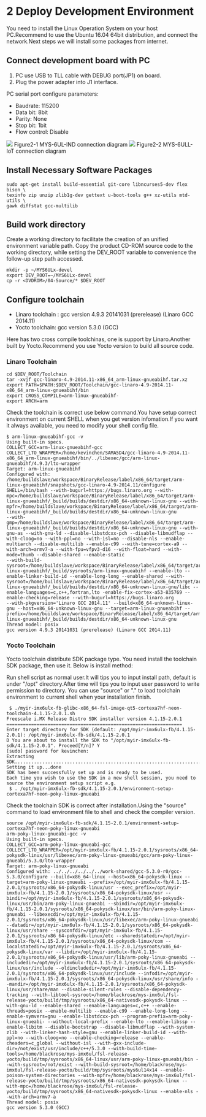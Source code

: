 # 2 Deploy Development Environment

You need to install the Linux Operation System on your host PC.Recommend to use the Ubuntu 16.04 64bit distribution, and connect the network.Next steps we will install some packages from internet.

## Connect development board with PC

1. PC use USB to TLL cable with DEBUG port(JP1) on board.
2. Plug the power adapter into J1 interface.

PC serial port configure parameters:

* Baudrate: 115200
* Data bit: 8bit
* Parity: None
* Stop bit: 1bit
* Flow control: Disable

![](image/2-1.png)
Figure2-1 MYS-6UL-IND connection diagram
![](image/2-2.png)
Figure2-2 MYS-6ULL-IoT connection diagram

## Install Necessary Software Packages

```
sudo apt-get install build-essential git-core libncurses5-dev flex bison \
texinfo zip unzip zlib1g-dev gettext u-boot-tools g++ xz-utils mtd-utils \
gawk diffstat gcc-multilib
```

## Build work directory
Create a working directory to facilitate the creation of an unified environment variable path. Copy the product CD-ROM source code to the working directory, while setting the DEV_ROOT variable to convenience the follow-up step path accessed.

```
mkdir -p ~/MYS6ULx-devel
export DEV_ROOT=~/MYS6ULx-devel
cp -r <DVDROM>/04-Source/* $DEV_ROOT
```  

## Configure toolchain

- Linaro toolchain : gcc version 4.9.3 20141031 (prerelease) (Linaro GCC 2014.11)
- Yocto toolchain: gcc version 5.3.0 (GCC)

Here has two cross compile toolchinas, one is support by Linaro.Another built by Yocto.Recommend you use Yocto version to build all source code.

### Linaro Toolchain

```
cd $DEV_ROOT/Toolchain
tar -xvjf gcc-linaro-4.9-2014.11-x86_64_arm-linux-gnueabihf.tar.xz
export PATH=$PATH:$DEV_ROOT/Toolchain/gcc-linaro-4.9-2014.11-x86_64_arm-linux-gnueabihf/bin
export CROSS_COMPILE=arm-linux-gnueabihf-
export ARCH=arm
```

Check the toolchain is correct use below command.You have setup correct environment on current SHELL when you get version infomation.If you want it always available, you need to modify your shell config file.

```
$ arm-linux-gnueabihf-gcc -v
Using built-in specs.
COLLECT_GCC=arm-linux-gnueabihf-gcc
COLLECT_LTO_WRAPPER=/home/kevinchen/SAMA5D4/gcc-linaro-4.9-2014.11-x86_64_arm-linux-gnueabihf/bin/../libexec/gcc/arm-linux-gnueabihf/4.9.3/lto-wrapper
Target: arm-linux-gnueabihf
Configured with: /home/buildslave/workspace/BinaryRelease/label/x86_64/target/arm-linux-gnueabihf/snapshots/gcc-linaro-4.9-2014.11/configure SHELL=/bin/bash --with-bugurl=https://bugs.linaro.org --with-mpc=/home/buildslave/workspace/BinaryRelease/label/x86_64/target/arm-linux-gnueabihf/_build/builds/destdir/x86_64-unknown-linux-gnu --with-mpfr=/home/buildslave/workspace/BinaryRelease/label/x86_64/target/arm-linux-gnueabihf/_build/builds/destdir/x86_64-unknown-linux-gnu
--with-gmp=/home/buildslave/workspace/BinaryRelease/label/x86_64/target/arm-linux-gnueabihf/_build/builds/destdir/x86_64-unknown-linux-gnu --with-gnu-as --with-gnu-ld --disable-libstdcxx-pch --disable-libmudflap --with-cloog=no --with-ppl=no --with-isl=no --disable-nls --enable-multiarch --disable-multilib --enable-c99 --with-tune=cortex-a9 --with-arch=armv7-a --with-fpu=vfpv3-d16 --with-float=hard --with-mode=thumb --disable-shared --enable-static
--with-build-sysroot=/home/buildslave/workspace/BinaryRelease/label/x86_64/target/arm-linux-gnueabihf/_build/sysroots/arm-linux-gnueabihf --enable-lto --enable-linker-build-id --enable-long-long --enable-shared --with-sysroot=/home/buildslave/workspace/BinaryRelease/label/x86_64/target/arm-linux-gnueabihf/_build/builds/destdir/x86_64-unknown-linux-gnu/libc --enable-languages=c,c++,fortran,lto -enable-fix-cortex-a53-835769 --enable-checking=release --with-bugurl=https://bugs.linaro.org
--with-pkgversion='Linaro GCC 2014.11' --build=x86_64-unknown-linux-gnu --host=x86_64-unknown-linux-gnu --target=arm-linux-gnueabihf --prefix=/home/buildslave/workspace/BinaryRelease/label/x86_64/target/arm-linux-gnueabihf/_build/builds/destdir/x86_64-unknown-linux-gnu
Thread model: posix
gcc version 4.9.3 20141031 (prerelease) (Linaro GCC 2014.11)
```

### Yocto Toolchain

Yocto toolchain distribute SDK package type. You need install the toolchain SDK package, then use it. Below is install method:

Run shell script as normal user.It will tips you to input install path, default is under "/opt" directory.After time will tips you to input user password to write permission to directory. You can use "source" or "." to load toolchain environment to current shell when your installation finish.

```
 $ ./myir-imx6ulx-fb-glibc-x86_64-fsl-image-qt5-cortexa7hf-neon-toolchain-4.1.15-2.0.1.sh 
Freescale i.MX Release Distro SDK installer version 4.1.15-2.0.1
================================================================
Enter target directory for SDK (default: /opt/myir-imx6ulx-fb/4.1.15-2.0.1): /opt/myir-imx6ulx-fb-sdk/4.1.15-2.0.1                                        D You are about to install the SDK to "/opt/myir-imx6ulx-fb-sdk/4.1.15-2.0.1". Proceed[Y/n]? Y
[sudo] password for kevinchen: 
Extracting SDK.................................................................................................................................done
Setting it up...done
SDK has been successfully set up and is ready to be used.
Each time you wish to use the SDK in a new shell session, you need to source the environment setup script e.g.
 $ . /opt/myir-imx6ulx-fb-sdk/4.1.15-2.0.1/environment-setup-cortexa7hf-neon-poky-linux-gnueabi

```

Check the toolchain SDK is correct after installation.Using the "source" command to load environment file to shell and check the compiler version.

```
source /opt/myir-imx6ulx-fb-sdk/4.1.15-2.0.1/environment-setup-cortexa7hf-neon-poky-linux-gnueabi
arm-poky-linux-gnueabi-gcc -v
Using built-in specs.
COLLECT_GCC=arm-poky-linux-gnueabi-gcc
COLLECT_LTO_WRAPPER=/opt/myir-imx6ulx-fb/4.1.15-2.0.1/sysroots/x86_64-pokysdk-linux/usr/libexec/arm-poky-linux-gnueabi/gcc/arm-poky-linux-gnueabi/5.3.0/lto-wrapper
Target: arm-poky-linux-gnueabi
Configured with: ../../../../../../work-shared/gcc-5.3.0-r0/gcc-5.3.0/configure --build=x86_64-linux --host=x86_64-pokysdk-linux --target=arm-poky-linux-gnueabi --prefix=/opt/myir-imx6ulx-fb/4.1.15-2.0.1/sysroots/x86_64-pokysdk-linux/usr --exec_prefix=/opt/myir-imx6ulx-fb/4.1.15-2.0.1/sysroots/x86_64-pokysdk-linux/usr --bindir=/opt/myir-imx6ulx-fb/4.1.15-2.0.1/sysroots/x86_64-pokysdk-linux/usr/bin/arm-poky-linux-gnueabi --sbindir=/opt/myir-imx6ulx-fb/4.1.15-2.0.1/sysroots/x86_64-pokysdk-linux/usr/bin/arm-poky-linux-gnueabi --libexecdir=/opt/myir-imx6ulx-fb/4.1.15-2.0.1/sysroots/x86_64-pokysdk-linux/usr/libexec/arm-poky-linux-gnueabi --datadir=/opt/myir-imx6ulx-fb/4.1.15-2.0.1/sysroots/x86_64-pokysdk-linux/usr/share --sysconfdir=/opt/myir-imx6ulx-fb/4.1.15-2.0.1/sysroots/x86_64-pokysdk-linux/etc --sharedstatedir=/opt/myir-imx6ulx-fb/4.1.15-2.0.1/sysroots/x86_64-pokysdk-linux/com --localstatedir=/opt/myir-imx6ulx-fb/4.1.15-2.0.1/sysroots/x86_64-pokysdk-linux/var --libdir=/opt/myir-imx6ulx-fb/4.1.15-2.0.1/sysroots/x86_64-pokysdk-linux/usr/lib/arm-poky-linux-gnueabi --includedir=/opt/myir-imx6ulx-fb/4.1.15-2.0.1/sysroots/x86_64-pokysdk-linux/usr/include --oldincludedir=/opt/myir-imx6ulx-fb/4.1.15-2.0.1/sysroots/x86_64-pokysdk-linux/usr/include --infodir=/opt/myir-imx6ulx-fb/4.1.15-2.0.1/sysroots/x86_64-pokysdk-linux/usr/share/info --mandir=/opt/myir-imx6ulx-fb/4.1.15-2.0.1/sysroots/x86_64-pokysdk-linux/usr/share/man --disable-silent-rules --disable-dependency-tracking --with-libtool-sysroot=/home/blackrose/mys-imx6ul/fsl-release-yocto/build/tmp/sysroots/x86_64-nativesdk-pokysdk-linux --with-gnu-ld --enable-shared --enable-languages=c,c++ --enable-threads=posix --enable-multilib --enable-c99 --enable-long-long --enable-symvers=gnu --enable-libstdcxx-pch --program-prefix=arm-poky-linux-gnueabi- --without-local-prefix --enable-lto --enable-libssp --enable-libitm --disable-bootstrap --disable-libmudflap --with-system-zlib --with-linker-hash-style=gnu --enable-linker-build-id --with-ppl=no --with-cloog=no --enable-checking=release --enable-cheaders=c_global --without-isl --with-gxx-include-dir=/not/exist/usr/include/c++/5.3.0 --with-build-time-tools=/home/blackrose/mys-imx6ul/fsl-release-yocto/build/tmp/sysroots/x86_64-linux/usr/arm-poky-linux-gnueabi/bin --with-sysroot=/not/exist --with-build-sysroot=/home/blackrose/mys-imx6ul/fsl-release-yocto/build/tmp/sysroots/mys6ul14x14 --enable-poison-system-directories --with-mpfr=/home/blackrose/mys-imx6ul/fsl-release-yocto/build/tmp/sysroots/x86_64-nativesdk-pokysdk-linux --with-mpc=/home/blackrose/mys-imx6ul/fsl-release-yocto/build/tmp/sysroots/x86_64-nativesdk-pokysdk-linux --enable-nls --with-arch=armv7-a
Thread model: posix
gcc version 5.3.0 (GCC) 
```
